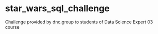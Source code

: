 # star_wars_sql_challenge
Challenge provided by dnc.group to students of Data Science Expert 03 course
